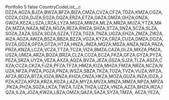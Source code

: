 <?xml version="1.0" encoding="UTF-8"?>
<CustomMetadata xmlns="http://soap.sforce.com/2006/04/metadata" xmlns:xsi="http://www.w3.org/2001/XMLSchema-instance" xmlns:xsd="http://www.w3.org/2001/XMLSchema">
    <label>Portfolio 5</label>
    <protected>false</protected>
    <values>
        <field>CountryCodeList__c</field>
        <value xsi:type="xsd:string">DZZA,AOZA,BJZA,BWZA,BFZA,BIZA,CMZA,CVZA,CFZA,TDZA,KMZA,CGZA,CDZA,CIZA,DJZA,EGZA,GQZA,ERZA,ETZA,GAZA,GMZA,GHZA,GNZA,
GWZA,KEZA,LSZA,LRZA,LYZA,MGZA,MWZA,MLZA,MRZA,MUZA,YTZA,MAZA,MZZA,NAZA,NEZA,NGZA,REZA,RWZA,SHZA,STZA,SNZA,SCZA,SLZA,
SOZA,ZAZA,SSZA,SDZA,SZZA,TZZA,TGZA,TNZA,UGZA,EHZA,ZMZA,ZWZA,AIZA,AGZA,AWZA,BSZA,BBZA,BZZA,VGZA,KYZA,CRZA,CUZA,DMZA,DOZA,SVZA,GDZA,GPZA,GTZA,HTZA,HNZA,JMZA,MQZA,MSZA,ANZA,NIZA,PAZA,PRZA,KNZA,LCZA,VCZA,TTZA,TCZA,VIZA,BMZA,CAZA,GLZA,MXZA,PMZA,USZA,UMZA,ARZA,BOZA,BRZA,CLZA,COZA,ECZA,FKZA,GFZA,GYZA,PYZA,PEZA,SRZA,UYZA,VEZA,AXZA,AQZA,BVZA,JEZA,GSZA,SJZA,TLZA,ASZA,CXZA,CCZA,CKZA,FJZA,PFZA,TFZA,HMZA,KIZA,MHZA,FMZA,NRZA,NCZA,NUZA,NFZA,PWZA,PGZA,PNZA,WSZA,SBZA,TKZA,TOZA,TVZA,VUZA,WFZA,AFZA,BDZA,BTZA,IOZA,BNZA,KHZA,CNZA,HKZA,MOZA,GUZA,INZA,IDZA,JPZA,KZZA,KPZA,KRZA,KGZA,LAZA,MYZA,MVZA,MNZA,MMZA,NPZA,MPZA,PKZA,PHZA,SGZA,LKZA,TWZA,TJZA,THZA,UZZA,VNZA,AZZA,BHZA,IRZA,IQZA,ILZA,JOZA,KWZA,LBZA,OMZA,QAZA,SAZA,SYZA,TMZA,
AEZA,YEZA,</value>
    </values>
</CustomMetadata>
